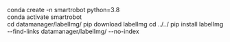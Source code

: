 conda create -n smartrobot python=3.8  
conda activate smartrobot  
cd datamanager/labelImg/
pip download labelImg
cd ../../
pip install labelImg --find-links datamanager/labelImg/ --no-index  
